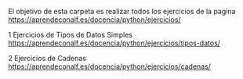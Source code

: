 El objetivo de esta carpeta es realizar todos los ejercicios de la pagina
https://aprendeconalf.es/docencia/python/ejercicios/

1 Ejercicios de Tipos de Datos Simples
https://aprendeconalf.es/docencia/python/ejercicios/tipos-datos/

2 Ejercicios de Cadenas
https://aprendeconalf.es/docencia/python/ejercicios/cadenas/